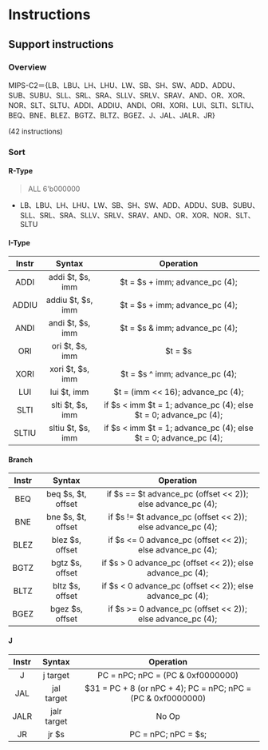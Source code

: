 # Instructions

## Support instructions

### Overview

MIPS-C2＝{LB、LBU、LH、LHU、LW、SB、SH、SW、ADD、ADDU、SUB、SUBU、SLL、SRL、SRA、SLLV、SRLV、SRAV、AND、OR、XOR、NOR、SLT、SLTU、ADDI、ADDIU、ANDI、ORI、XORI、LUI、SLTI、SLTIU、BEQ、BNE、BLEZ、BGTZ、BLTZ、BGEZ、J、JAL、JALR、JR}

(42 instructions)

### Sort

#### R-Type

> ALL 6'b000000

- LB、LBU、LH、LHU、LW、SB、SH、SW、ADD、ADDU、SUB、SUBU、SLL、SRL、SRA、SLLV、SRLV、SRAV、AND、OR、XOR、NOR、SLT、SLTU

#### I-Type

| Instr     | Syntax            | Operation |
| :---:     | :----:            | :-------: |
| ADDI      | addi $t, $s, imm  | $t = $s + imm; advance_pc (4);|
| ADDIU     | addiu $t, $s, imm | $t = $s + imm; advance_pc (4);|
| ANDI      | andi $t, $s, imm  | $t = $s & imm; advance_pc (4);|
| ORI       | ori $t, $s, imm   | $t = $s | imm; advance_pc (4);|
| XORI      | xori $t, $s, imm  | $t = $s ^ imm; advance_pc (4);|
| LUI       | lui $t, imm       | $t = (imm << 16); advance_pc (4);|
| SLTI      | slti $t, $s, imm  | if $s < imm $t = 1; advance_pc (4); else $t = 0; advance_pc (4);|
| SLTIU     | sltiu $t, $s, imm | if $s < imm $t = 1; advance_pc (4); else $t = 0; advance_pc (4);|

#### Branch

| Instr     | Syntax            | Operation |
| :---:     | :----:            | :-------: |
| BEQ       | beq $s, $t, offset| if $s == $t advance_pc (offset << 2)); else advance_pc (4);|
| BNE       | bne $s, $t, offset| if $s != $t advance_pc (offset << 2)); else advance_pc (4);|
| BLEZ      | blez $s, offset   | if $s <= 0 advance_pc (offset << 2)); else advance_pc (4);|
| BGTZ      | bgtz $s, offset   | if $s > 0 advance_pc (offset << 2)); else advance_pc (4);|
| BLTZ      | bltz $s, offset   | if $s < 0 advance_pc (offset << 2)); else advance_pc (4);|
| BGEZ      | bgez $s, offset   | if $s >= 0 advance_pc (offset << 2)); else advance_pc (4);|

#### J

| Instr     | Syntax        | Operation |
| :---:     | :----:        | :-------: |
| J         | j target      | PC = nPC; nPC = (PC & 0xf0000000) | (target << 2);|
| JAL       | jal target    | $31 = PC + 8 (or nPC + 4); PC = nPC; nPC = (PC & 0xf0000000) | (target << 2);|
| JALR      | jalr target   | No Op |
| JR        | jr $s         | PC = nPC; nPC = $s;|

